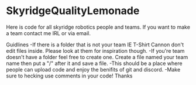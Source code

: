 # SkyridgeQualityLemonade
Here is code for all skyridge robotics people and teams. If you want to make a team contact me IRL or via email.

Guidlines
-If there is a folder that is not your team IE T-Shirt Cannon don't edit files inside. Please look at them for inspiration though.
-If you're team doesn't have a folder feel free to create one. Create a file named your team name then put a "/" after it and save a file.
-This should be a place where people can upload code and enjoy the benifits of git and discord.
-Make sure to hecking use comments in your code! Thanks
